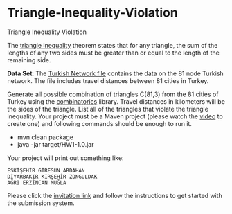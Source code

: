 # Triangle-Inequality-Violation
Triangle Inequality Violation

The [triangle inequality](https://en.wikipedia.org/wiki/Triangle_inequality) theorem states that for any triangle, the sum of the lengths of any two sides must be greater than or equal to the length of the remaining side.

**Data Set**: The [Turkish Network file](http://ie.bilkent.edu.tr/~bkara/Turkish%20network.xls) contains the data on the 81 node Turkish network. 
The file includes travel distances between 81 cities in Turkey.

Generate all possible combination of triangles C(81,3) from the 81 cities of Turkey using the [combinatorics](https://github.com/dpaukov/combinatoricslib3) library. 
Travel distances in kilometers will be the sides of the triangle. 
List all of the triangles that violate the triangle inequality. 
Your project must be a Maven project (please watch the [video](https://www.youtube.com/watch?v=IPpwekVcs_g) to create one) and following commands should be enough to run it.

* mvn clean package
* java -jar target/HW1-1.0.jar 

Your project will print out something like:

```
ESKİŞEHİR GİRESUN ARDAHAN
DİYARBAKIR KIRŞEHİR ZONGULDAK
AĞRI ERZİNCAN MUĞLA
 ```
Please click the [invitation link](https://classroom.github.com/assignment-invitations/7f3bf3c9be93a67be24fedd0e049971a) and follow the instructions to get started with the submission system.